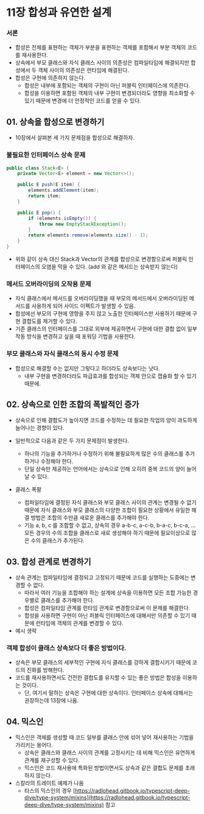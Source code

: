 # 11장 합성과 유연한 설계

### 서론

- 합성은 전체를 표현하는 객체가 부분을 표현하는 객체를 포함해서 부분 객체의 코드를 재사용한다.
- 상속에서 부모 클래스와 자식 클래스 사이의 의존성은 컴파일타임에 해결되지만 합성에서 두 객체 사이의 의존성은 런타임에 해결된다.
- 합성은 구현에 의존하지 않는다.
  - 합성은 내부에 포함되는 객체의 구현이 아닌 퍼블릭 인터페이스에 의존한다.
  - 합성을 이용하면 포함된 객체의 내부 구현이 변경되더라도 영향을 최소화할 수 있기 때문에 변경에 더 안정적인 코드를 얻을 수 있다.

## 01. 상속을 합성으로 변경하기

- 10장에서 살펴본 세 가지 문제점을 합성으로 해결하자.

### 불필요한 인터페이스 상속 문제

```java
public class Stack<E> {
	private Vector<E> element = new Vector<>();

	public E push(E item) {
		elements.addElement(item);
		return item;
	}

	public E pop() {
		if (elements.isEmpty()) {
			throw new EmptyStackException();
		}
		return elements.remove(elements.size() - 1);
	}
}
```

- 위와 같이 상속 대신 Stack과 Vector의 관계를 합성으로 변경함으로써 퍼블릭 인터페이스의 오염을 막을 수 있다. (add 와 같은 메서드는 상속받지 않는다)

### 메서드 오버라이딩의 오작용 문제

- 자식 클래스에서 메서드를 오버라이딩했을 때 부모의 메서드에서 오버라이딩된 메서드를 사용하게 되어 사이드 이펙트가 발생할 수 있음.
- 합성에선 부모의 구현에 영향을 주지 않고 노출한 인터페이스만 사용하기 때문에 구현 결합도를 제거할 수 있다.
- 기존 클래스의 인터페이스를 그대로 외부에 제공하면서 구현에 대한 결합 없이 일부 작동 방식을 변경하고 싶을 때 포워딩 기법을 사용한다.

### 부모 클래스와 자식 클래스의 동시 수정 문제

- 합성으로 해결할 수는 없지만 그렇다고 하더라도 상속보다는 낫다.
  - 내부 구현을 변경하더라도 파급효과를 합성되는 객체 안으로 캡슐화 할 수 있기 때문에.

## 02. 상속으로 인한 조합의 폭발적인 증가

- 상속으로 인해 결합도가 높아지면 코드를 수정하는 데 필요한 작업의 양이 과도하게 늘어나는 경향이 있다.
- 일반적으로 다음과 같은 두 가지 문제점이 발생한다.

  - 하나의 기능을 추가하거나 수정하기 위해 불필요하게 많은 수의 클래스를 추가하거나 수정해야 한다.
  - 단일 상속만 제공하는 언어에서는 상속으로 인해 오히려 중복 코드의 양이 늘어날 수 있다.

- 클래스 폭팔
  - 컴파일타임에 결정된 자식 클래스와 부모 클래스 사이의 관계는 변경될 수 없기 때문에 자식 클래스와 부모 클래스의 다양한 조합이 필요한 상황에서 유일한 해결 방법은 조합의 수만큼 새로운 클래스를 추가해야 한다.
  - 기능 a, b, c 를 조합할 수 없고, 상속의 경우 a-b-c, a-c-b, b-a-c, b-c-a, … 모든 경우의 수의 조합을 클래스로 새로 생성해야 하기 때문에 필요이상으로 많은 수의 클래스가 추가된다.

## 03. 합성 관계로 변경하기

- 상속 관계는 컴파일타임에 결정되고 고정되기 때문에 코드를 실행하는 도중에는 변경할 수 없다.
  - 따라서 여러 기능을 조합해야 하는 설계에 상속을 이용하면 모든 조합 가능한 경우별로 클래스를 추가해야 한다.
  - 합성은 컴파일타임 관계를 런타임 관계로 변경함으로써 이 문제를 해결한다.
  - 합성을 사용하면 구현이 아닌 퍼블릭 인터페이스에 대해서만 의존할 수 있기 때문에 런타임에 객체의 관계를 변경할 수 있다.
- 예시 생략

### 객체 합성이 클래스 상속보다 더 좋은 방법이다.

- 상속은 부모 클래스의 세부적인 구현에 자식 클래스를 강하게 결합시키기 때문에 코드의 진화를 방해한다.
- 코드를 재사용하면서도 건전한 결합도를 유지할 수 있는 좋은 방법은 합성을 이용하는 것이다.
  - 단, 여기서 말하는 상속은 구현에 대한 상속이다. 인터페이스 상속에 대해서는 권장하는데 13장에 나옴.

## 04. 믹스인

- 믹스인은 객체를 생성할 때 코드 일부를 클래스 안에 섞어 넣어 재사용하는 기법을 가리키는 용어다.
  - 상속은 클래스와 클래스 사이의 관계를 고정시키는 데 비해 믹스인은 유연하게 관계를 재구성할 수 있다.
  - 믹스인은 코드 재사용에 특화된 방법이면서도 상속과 같은 결합도 문제를 초래하지 않는다.
- 스칼라의 트레이트 예제가 나옴
  - 타스의 믹스인의 경우 [https://radlohead.gitbook.io/typescript-deep-dive/type-system/mixins](https://radlohead.gitbook.io/typescript-deep-dive/type-system/mixins) 참고
